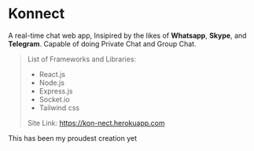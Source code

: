 # Konnect

A real-time chat web app, Insipired by the likes of **Whatsapp**, **Skype**, and **Telegram**. Capable of doing Private Chat and Group Chat.

> List of Frameworks and Libraries:
>  - React.js
>  - Node.js
>  - Express.js
>  - Socket.io
>  - Tailwind css
> 
> Site Link: https://kon-nect.herokuapp.com

This has been my proudest creation yet 
